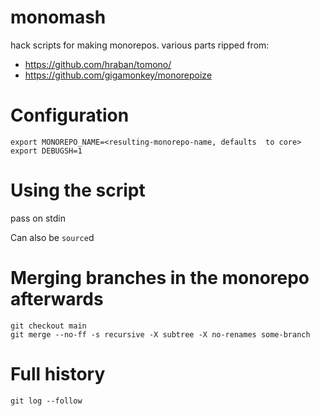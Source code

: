 # monomash
hack scripts for making monorepos. various parts ripped from:

- https://github.com/hraban/tomono/
- https://github.com/gigamonkey/monorepoize

# Configuration
```
export MONOREPO_NAME=<resulting-monorepo-name, defaults  to core>
export DEBUGSH=1
```
# Using the script
pass <repository url> <remote name> <destination directory> on stdin

Can also be `source`d

# Merging branches in the monorepo afterwards
```
git checkout main
git merge --no-ff -s recursive -X subtree -X no-renames some-branch
```
# Full history
```
git log --follow
```


